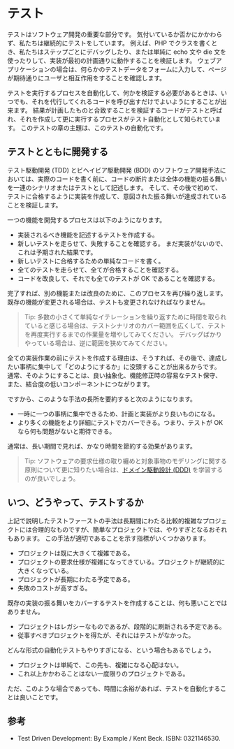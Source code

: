 テスト
======

テストはソフトウェア開発の重要な部分です。
気付いているか否かにかかわらず、私たちは継続的にテストをしています。
例えば、PHP でクラスを書くとき、私たちはステップごとにデバッグしたり、または単純に echo 文や die 文を使ったりして、実装が最初の計画通りに動作することを検証します。
ウェブアプリケーションの場合は、何らかのテストデータをフォームに入力して、ページが期待通りにユーザと相互作用をすることを確認します。

テストを実行するプロセスを自動化して、何かを検証する必要があるときは、いつでも、それを代行してくれるコードを呼び出すだけでよいようにすることが出来ます。
結果が計画したものと合致することを検証するコードがテストと呼ばれ、それを作成して更に実行するプロセスがテスト自動化として知られています。
このテストの章の主題は、このテストの自動化です。


テストとともに開発する
----------------------

テスト駆動開発 (TDD) とビヘイビア駆動開発 (BDD) のソフトウェア開発手法においては、実際のコードを書く前に、コードの断片または全体の機能の振る舞いを一連のシナリオまたはテストとして記述します。
そして、その後で初めて、テストに合格するように実装を作成して、意図された振る舞いが達成されていることを検証します。

一つの機能を開発するプロセスは以下のようになります。

- 実装されるべき機能を記述するテストを作成する。
- 新しいテストを走らせて、失敗することを確認する。
  まだ実装がないので、これは予期された結果です。
- 新しいテストに合格するための単純なコードを書く。
- 全てのテストを走らせて、全てが合格することを確認する。
- コードを改良して、それでも全てのテストが OK であることを確認する。

完了すれば、別の機能または改良のために、このプロセスを再び繰り返します。
既存の機能が変更される場合は、テストも変更されなければなりません。

> Tip: 多数の小さくて単純なイテレーションを繰り返すために時間を取られていると感じる場合は、テストシナリオのカバー範囲を広くして、テストを再度実行するまでの作業量を増やしてみてください。
> デバッグばかりやっている場合は、逆に範囲を狭めてみてください。

全ての実装作業の前にテストを作成する理由は、そうすれば、その後で、達成したい事柄に集中して「どのようにするか」に没頭することが出来るからです。
通常、そのようにすることは、良い抽象化、機能修正時の容易なテスト保守、また、結合度の低いコンポーネントにつながります。

ですから、このような手法の長所を要約すると次のようになります。

- 一時に一つの事柄に集中できるため、計画と実装がより良いものになる。
- より多くの機能をより詳細にテストでカバーできる。つまり、テストが OK なら何も問題がないと期待できる。

通常は、長い期間で見れば、かなり時間を節約する効果があります。

> Tip: ソフトウェアの要求仕様の取り纏めと対象事物のモデリングに関する原則について更に知りたい場合は、[ドメイン駆動設計 (DDD)](http://ja.wikipedia.org/wiki/%E3%83%89%E3%83%A1%E3%82%A4%E3%83%B3%E9%A7%86%E5%8B%95%E8%A8%AD%E8%A8%88) を学習するのが良いでしょう。

いつ、どうやって、テストするか
------------------------------

上記で説明したテストファーストの手法は長期間にわたる比較的複雑なプロジェクトには合理的なものですが、簡単なプロジェクトでは、やりすぎとなるおそれもあります。
この手法が適切であることを示す指標がいくつかあります。

- プロジェクトは既に大きくて複雑である。
- プロジェクトの要求仕様が複雑になってきている。プロジェクトが継続的に大きくなっている。
- プロジェクトが長期にわたる予定である。
- 失敗のコストが高すぎる。

既存の実装の振る舞いをカバーするテストを作成することは、何も悪いことではありません。

- プロジェクトはレガシーなものであるが、段階的に刷新される予定である。
- 従事すべきプロジェクトを得たが、それにはテストがなかった。

どんな形式の自動化テストもやりすぎになる、という場合もあるでしょう。

- プロジェクトは単純で、この先も、複雑になる心配はない。
- これ以上かかわることはない一度限りのプロジェクトである。

ただ、このような場合であっても、時間に余裕があれば、テストを自動化することは良いことです。

参考
----

- Test Driven Development: By Example / Kent Beck. ISBN: 0321146530.
